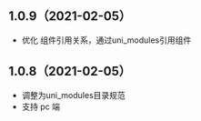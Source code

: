 ## 1.0.9（2021-02-05）
- 优化 组件引用关系，通过uni_modules引用组件
## 1.0.8（2021-02-05）
- 调整为uni_modules目录规范
- 支持 pc 端
